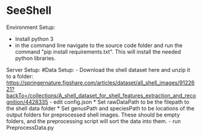 # SeeShell

Environment Setup:
  - Install python 3
  - in the command line navigate to the source code folder and run the command "pip install requirements.txt".  This will install the needed python libraries.


Server Setup:
  #Data Setup:
    - Download the shell dataset here and unzip it to a folder:
      https://springernature.figshare.com/articles/dataset/all_shell_images/9122621?backTo=/collections/A_shell_dataset_for_shell_features_extraction_and_recognition/4428335
    - edit config.json
      * Set rawDataPath to be the filepath to the shell data folder
      * Set genusPath and speciesPath to be locations of the output folders for preprocessed shell images.  These should be empty folders, and the preprocessing script will sort the data into them.
    - run PreprocessData.py
